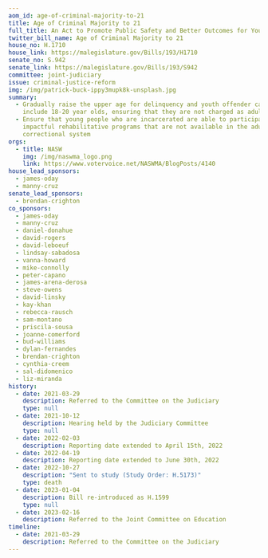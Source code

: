 ```yaml
---
aom_id: age-of-criminal-majority-to-21
title: Age of Criminal Majority to 21
full_title: An Act to Promote Public Safety and Better Outcomes for Young Adults
twitter_bill_name: Age of Criminal Majority to 21
house_no: H.1710
house_link: https://malegislature.gov/Bills/193/H1710
senate_no: S.942
senate_link: https://malegislature.gov/Bills/193/S942
committee: joint-judiciary
issue: criminal-justice-reform
img: /img/patrick-buck-ippy3mupk8k-unsplash.jpg
summary:
  - Gradually raise the upper age for delinquency and youth offender cases to
    include 18-20 year olds, ensuring that they are not charged as adults
  - Ensure that young people who are incarcerated are able to participate in
    impactful rehabilitative programs that are not available in the adult
    correctional system
orgs:
  - title: NASW
    img: /img/naswma_logo.png
    link: https://www.votervoice.net/NASWMA/BlogPosts/4140
house_lead_sponsors:
  - james-oday
  - manny-cruz
senate_lead_sponsors:
  - brendan-crighton
co_sponsors:
  - james-oday
  - manny-cruz
  - daniel-donahue
  - david-rogers
  - david-leboeuf
  - lindsay-sabadosa
  - vanna-howard
  - mike-connolly
  - peter-capano
  - james-arena-derosa
  - steve-owens
  - david-linsky
  - kay-khan
  - rebecca-rausch
  - sam-montano
  - priscila-sousa
  - joanne-comerford
  - bud-williams
  - dylan-fernandes
  - brendan-crighton
  - cynthia-creem
  - sal-didomenico
  - liz-miranda
history:
  - date: 2021-03-29
    description: Referred to the Committee on the Judiciary
    type: null
  - date: 2021-10-12
    description: Hearing held by the Judiciary Committee
    type: null
  - date: 2022-02-03
    description: Reporting date extended to April 15th, 2022
  - date: 2022-04-19
    description: Reporting date extended to June 30th, 2022
  - date: 2022-10-27
    description: "Sent to study (Study Order: H.5173)"
    type: death
  - date: 2023-01-04
    description: Bill re-introduced as H.1599
    type: null
  - date: 2023-02-16
    description: Referred to the Joint Committee on Education
timeline:
  - date: 2021-03-29
    description: Referred to the Committee on the Judiciary
---
```

